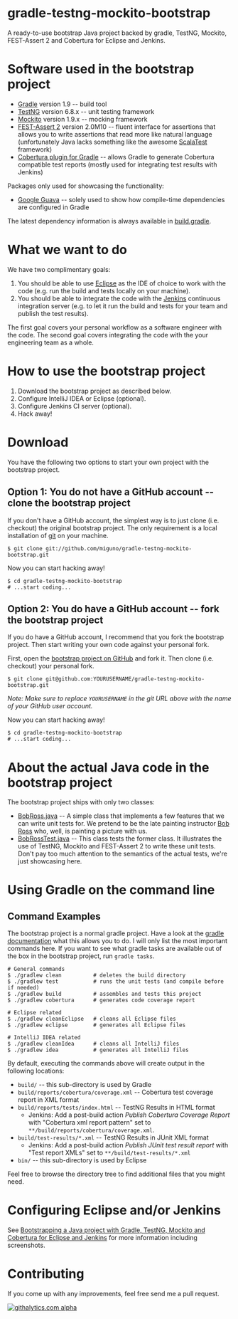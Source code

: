 gradle-testng-mockito-bootstrap
===============================

A ready-to-use bootstrap Java project backed by gradle, TestNG, Mockito, FEST-Assert 2 and Cobertura for Eclipse and Jenkins.


# Software used in the bootstrap project

* [Gradle](http://www.gradle.org/) version 1.9 -- build tool
* [TestNG](http://testng.org/) version 6.8.x -- unit testing framework
* [Mockito](http://code.google.com/p/mockito/) version 1.9.x -- mocking framework
* [FEST-Assert 2](https://github.com/alexruiz/fest-assert-2.x) version 2.0M10 -- fluent interface for assertions that
  allows you to write assertions that read more like natural language (unfortunately Java lacks something like the
  awesome [ScalaTest](http://www.scalatest.org/) framework)
* [Cobertura plugin for Gradle](https://github.com/stevesaliman/gradle-cobertura-plugin) -- allows Gradle to generate
  Cobertura compatible test reports (mostly used for integrating test results with Jenkins)

Packages only used for showcasing the functionality:

* [Google Guava](http://code.google.com/p/guava-libraries/) -- solely used to show how compile-time dependencies are
  configured in Gradle

The latest dependency information is always available in
[build.gradle](https://github.com/miguno/gradle-testng-mockito-bootstrap/blob/master/build.gradle).


# What we want to do

We have two complimentary goals:

1. You should be able to use [Eclipse](http://www.eclipse.org/) as the IDE of choice to work with the code (e.g. run
   the build and tests locally on your machine).
2. You should be able to integrate the code with the [Jenkins](http://jenkins-ci.org/) continuous integration server
   (e.g. to let it run the build and tests for your team and publish the test results).

The first goal covers your personal workflow as a software engineer with the code.  The second goal covers integrating
the code with the your engineering team as a whole.


# How to use the bootstrap project

1. Download the bootstrap project as described below.
2. Configure IntelliJ IDEA or Eclipse (optional).
3. Configure Jenkins CI server (optional).
4. Hack away!


# Download

You have the following two options to start your own project with the bootstrap project.


## Option 1: You do not have a GitHub account -- clone the bootstrap project

If you don't have a GitHub account, the simplest way is to just clone (i.e. checkout) the original bootstrap project.
The only requirement is a local installation of [git](http://git-scm.com/) on your machine.

```
$ git clone git://github.com/miguno/gradle-testng-mockito-bootstrap.git
```

Now you can start hacking away!

```
$ cd gradle-testng-mockito-bootstrap
# ...start coding...
```

## Option 2: You do have a GitHub account  -- fork the bootstrap project

If you do have a GitHub account, I recommend that you fork the bootstrap project.  Then start writing your own code
against your personal fork.

First, open the [bootstrap project on GitHub](https://github.com/miguno/gradle-testng-mockito-bootstrap) and fork it.
Then clone (i.e. checkout) your personal fork.

```
$ git clone git@github.com:YOURUSERNAME/gradle-testng-mockito-bootstrap.git
```

_Note: Make sure to replace `YOURUSERNAME` in the git URL above with the name of your GitHub user account._

Now you can start hacking away!

```
$ cd gradle-testng-mockito-bootstrap
# ...start coding...
```


# About the actual Java code in the bootstrap project

The bootstrap project ships with only two classes:

* [BobRoss.java](https://github.com/miguno/gradle-testng-mockito-bootstrap/blob/master/src/main/java/com/miguno/bootstrap/gtm/BobRoss.java)
  -- A simple class that implements a few features that we can write unit tests for.  We pretend to be the late
  painting instructor [Bob Ross](http://en.wikipedia.org/wiki/Bob_Ross) who, well, is painting a picture with us.
* [BobRossTest.java](https://github.com/miguno/gradle-testng-mockito-bootstrap/blob/master/src/test/java/com/miguno/bootstrap/gtm/BobRossTest.java)
  -- This class tests the former class.  It illustrates the use of TestNG, Mockito and FEST-Assert 2 to write these
  unit tests.  Don't pay too much attention to the semantics of the actual tests, we're just showcasing here.


# Using Gradle on the command line


## Command Examples

The bootstrap project is a normal gradle project.  Have a look at the
[gradle documentation](http://www.gradle.org/documentation) what this allows you to do.  I will only list the most
important commands here.  If you want to see what gradle tasks are available out of the box in the bootstrap project,
run ``gradle tasks``.


```
# General commands
$ ./gradlew clean          # deletes the build directory
$ ./gradlew test           # runs the unit tests (and compile before if needed)
$ ./gradlew build          # assembles and tests this project
$ ./gradlew cobertura      # generates code coverage report

# Eclipse related
$ ./gradlew cleanEclipse   # cleans all Eclipse files
$ ./gradlew eclipse        # generates all Eclipse files

# IntelliJ IDEA related
$ ./gradlew cleanIdea      # cleans all IntelliJ files
$ ./gradlew idea           # generates all IntelliJ files
```

By default, executing the commands above will create output in the following locations:

* ``build/`` -- this sub-directory is used by Gradle
* ``build/reports/cobertura/coverage.xml`` -- Cobertura test coverage report in XML format
* ``build/reports/tests/index.html`` -- TestNG Results in HTML format
    * Jenkins: Add a post-build action _Publish Cobertura Coverage Report_ with "Cobertura xml report pattern" set to
      `**/build/reports/cobertura/coverage.xml`.
* ``build/test-results/*.xml`` -- TestNG Results in JUnit XML format
    * Jenkins: Add a post-build action _Publish JUnit test result report_ with "Test report XMLs" set to
    `**/build/test-results/*.xml`
* ``bin/`` -- this sub-directory is used by Eclipse

Feel free to browse the directory tree to find additional files that you might need.


# Configuring Eclipse and/or Jenkins

See [Bootstrapping a Java project with Gradle, TestNG, Mockito and Cobertura for Eclipse and Jenkins](http://www.michael-noll.com/blog/2013/01/25/bootstrapping-a-java-project-with-gradle/) for more information including screenshots.


# Contributing

If you come up with any improvements, feel free send me a pull request.

[![githalytics.com alpha](https://cruel-carlota.pagodabox.com/1ac060fa8df0e565fa8bd1a7c9169527 "githalytics.com")](http://githalytics.com/miguno/gradle-testng-mockito-bootstrap)
